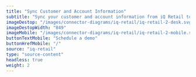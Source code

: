 ```yaml
---
title: "Sync Customer and Account Information"
subtitle: "Sync your customer and account information from iQ Retail to our B2B Trade Store."
imageDestop: "/images/connector-diagrams/iq-retail/iq-retail-2-desk.svg"
imageDestopWidth: "849"
imageMobile: "/images/connector-diagrams/iq-retail/iq-retail-2-mobile.svg"
buttonTextMobile: "Schedule a demo"
buttonHrefMobile: "/"
source: "iq-retail"
type: "source-content"
headless: true
weight: 2
---
```

